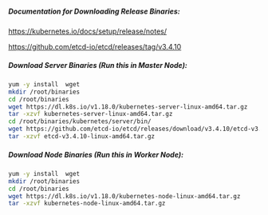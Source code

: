 
##### Documentation for Downloading Release Binaries:

https://kubernetes.io/docs/setup/release/notes/

https://github.com/etcd-io/etcd/releases/tag/v3.4.10

##### Download Server Binaries (Run this in Master Node):

```sh
yum -y install  wget
mkdir /root/binaries
cd /root/binaries
wget https://dl.k8s.io/v1.18.0/kubernetes-server-linux-amd64.tar.gz
tar -xzvf kubernetes-server-linux-amd64.tar.gz
cd /root/binaries/kubernetes/server/bin/
wget https://github.com/etcd-io/etcd/releases/download/v3.4.10/etcd-v3.4.10-linux-amd64.tar.gz
tar -xzvf etcd-v3.4.10-linux-amd64.tar.gz
```

##### Download Node Binaries (Run this in Worker Node):
```sh
yum -y install  wget
mkdir /root/binaries
cd /root/binaries
wget https://dl.k8s.io/v1.18.0/kubernetes-node-linux-amd64.tar.gz
tar -xzvf kubernetes-node-linux-amd64.tar.gz
```
